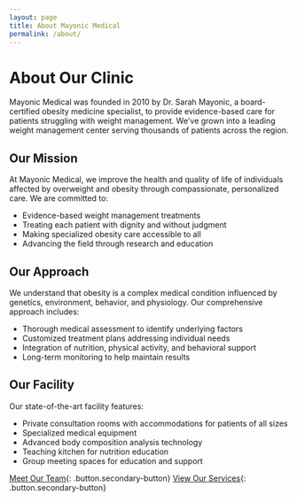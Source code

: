 ```yaml
---
layout: page
title: About Mayonic Medical
permalink: /about/
---
```


# About Our Clinic

Mayonic Medical was founded in 2010 by Dr. Sarah Mayonic, a board-certified obesity medicine specialist, to provide evidence-based care for patients struggling with weight management. We've grown into a leading weight management center serving thousands of patients across the region.

## Our Mission

At Mayonic Medical, we improve the health and quality of life of individuals affected by overweight and obesity through compassionate, personalized care. We are committed to:

- Evidence-based weight management treatments
- Treating each patient with dignity and without judgment
- Making specialized obesity care accessible to all
- Advancing the field through research and education

## Our Approach

We understand that obesity is a complex medical condition influenced by genetics, environment, behavior, and physiology. Our comprehensive approach includes:

- Thorough medical assessment to identify underlying factors
- Customized treatment plans addressing individual needs
- Integration of nutrition, physical activity, and behavioral support
- Long-term monitoring to help maintain results

## Our Facility

Our state-of-the-art facility features:

- Private consultation rooms with accommodations for patients of all sizes
- Specialized medical equipment
- Advanced body composition analysis technology
- Teaching kitchen for nutrition education
- Group meeting spaces for education and support

[Meet Our Team](/team){: .button.secondary-button}
[View Our Services](/services){: .button.secondary-button}

